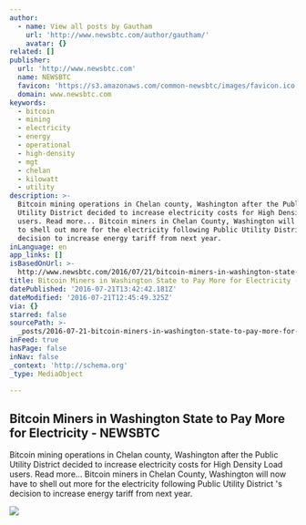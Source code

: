 ```yaml
---
author:
  - name: View all posts by Gautham
    url: 'http://www.newsbtc.com/author/gautham/'
    avatar: {}
related: []
publisher:
  url: 'http://www.newsbtc.com'
  name: NEWSBTC
  favicon: 'https://s3.amazonaws.com/common-newsbtc/images/favicon.ico'
  domain: www.newsbtc.com
keywords:
  - bitcoin
  - mining
  - electricity
  - energy
  - operational
  - high-density
  - mgt
  - chelan
  - kilowatt
  - utility
description: >-
  Bitcoin mining operations in Chelan county, Washington after the Public
  Utility District decided to increase electricity costs for High Density Load
  users. Read more... Bitcoin miners in Chelan County, Washington will now have
  to shell out more for the electricity following Public Utility District 's
  decision to increase energy tariff from next year.
inLanguage: en
app_links: []
isBasedOnUrl: >-
  http://www.newsbtc.com/2016/07/21/bitcoin-miners-in-washington-state-to-pay-more-for-electricity/
title: Bitcoin Miners in Washington State to Pay More for Electricity - NEWSBTC
datePublished: '2016-07-21T13:42:42.181Z'
dateModified: '2016-07-21T12:45:49.325Z'
via: {}
starred: false
sourcePath: >-
  _posts/2016-07-21-bitcoin-miners-in-washington-state-to-pay-more-for-electrici.md
inFeed: true
hasPage: false
inNav: false
_context: 'http://schema.org'
_type: MediaObject

---
```

<article style=""><h1>Bitcoin Miners in Washington State to Pay More for Electricity - NEWSBTC</h1><p>Bitcoin mining operations in Chelan county, Washington after the Public Utility District decided to increase electricity costs for High Density Load users. Read more... Bitcoin miners in Chelan County, Washington will now have to shell out more for the electricity following Public Utility District 's decision to increase energy tariff from next year.</p><img src="http://s3.amazonaws.com/main-newsbtc-images/2016/04/17003734/bitcoin-mining-difficulty.jpg" /></article>